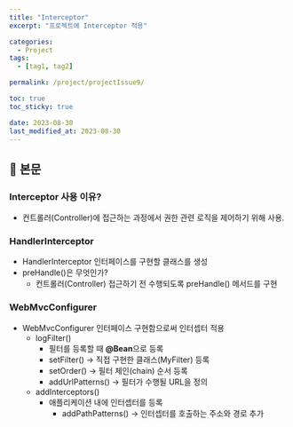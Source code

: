 ```yaml
---
title: "Interceptor"
excerpt: "프로젝트에 Interceptor 적용"

categories:
  - Project
tags:
  - [tag1, tag2]

permalink: /project/projectIssue9/

toc: true
toc_sticky: true

date: 2023-08-30
last_modified_at: 2023-08-30
---
```


## 🔎 본문

### Interceptor 사용 이유?
- 컨트롤러(Controller)에 접근하는 과정에서 권한 관련 로직을 제어하기 위해 사용.

### HandlerInterceptor
- HandlerInterceptor 인터페이스를 구현할 클래스를 생성
- preHandle()은 무엇인가?
  - 컨트롤러(Controller) 접근하기 전 수행되도록 preHandle() 메서드를 구현

### WebMvcConfigurer
- WebMvcConfigurer 인터페이스 구현함으로써 인터셉터 적용
  - logFilter()
    - 필터를 등록할 때 **@Bean**으로 등록
    - setFilter() -> 직접 구현한 클래스(MyFilter) 등록
    - setOrder() -> 필터 체인(chain) 순서 등록
    - addUrlPatterns() -> 필터가 수행될 URL을 정의
  - addInterceptors()
    - 애플리케이션 내에 인터셉터를 등록
      - addPathPatterns() -> 인터셉터를 호출하는 주소와 경로 추가